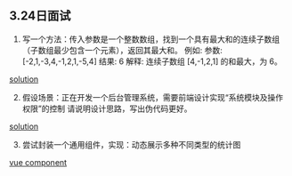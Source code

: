 ## 3.24日面试

1. 写一个方法：传入参数是一个整数数组，找到一个具有最大和的连续子数组（子数组最少包含一个元素），返回其最大和。
例如:
参数: [-2,1,-3,4,-1,2,1,-5,4]
结果: 6
解释: 连续子数组 [4,-1,2,1] 的和最大，为 6。

[solution](./max-contiguous-subarray.ts)

2. 假设场景：正在开发一个后台管理系统，需要前端设计实现“系统模块及操作权限”的控制
请说明设计思路，写出伪代码更好。

[solution](./permission-design.md)

3. 尝试封装一个通用组件，实现：动态展示多种不同类型的统计图

[vue component](../vue-demo/playground/src/components/g2chart.vue)